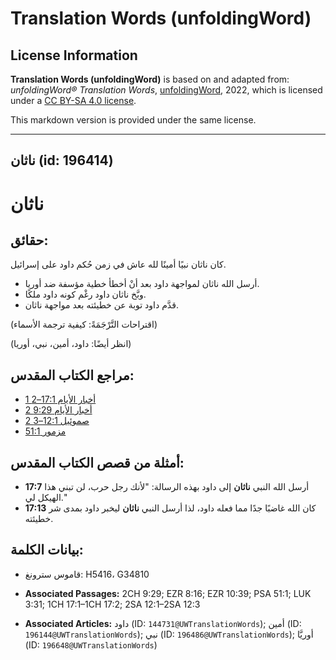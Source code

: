 # Translation Words (unfoldingWord)

## License Information

**Translation Words (unfoldingWord)** is based on and adapted from: _unfoldingWord® Translation Words_, [unfoldingWord](https://unfoldingword.org/utw), 2022, which is licensed under a [CC BY-SA 4.0 license](https://creativecommons.org/licenses/by-sa/4.0/legalcode.en).

This markdown version is provided under the same license.



--------------------------------

## ناثان (id: 196414)

ناثان
=====

حقائق:
------

كان ناثان نبيًا أمينًا لله عاش في زمن حُكم داود على إسرائيل.

* أرسل الله ناثان لمواجهة داود بعد أنْ أخطأ خطية مؤسفة ضد أوريا.
* وبَّخ ناثان داود رغْم كونه داود ملكًا.
* قدَّم داود توبة عن خطيئته بعد مواجهة ناثان.

(اقتراحات التَّرْجَمَةً: كيفية ترجمة الأسماء)

(انظر أيضًا: داود، أمين، نبي، أوريا)

مراجع الكتاب المقدس:
--------------------

* [1 أخبار الأيام 17:1–2](https://ref.ly/1Chr17:1-1Chr17:2)
* [2 أخبار الأيام 9:29](https://ref.ly/2Chr9:29)
* [2 صموئيل 12:1–3](https://ref.ly/2Sam12:1-2Sam12:3)
* [مزمور 51:1](https://ref.ly/Ps51:1)

أمثلة من قصص الكتاب المقدس:
---------------------------

* **17:7** أرسل الله النبي **ناثان** إلى داود بهذه الرسالة: "لأنك رجل حرب، لن تبني هذا الهيكل لي."
* **17:13** كان الله غاضبًا جدًا مما فعله داود، لذا أرسل النبي **ناثان** ليخبر داود بمدى شر خطيئته.

بيانات الكلمة:
--------------

* قاموس سترونغ: H5416، G34810

* **Associated Passages:** 2CH 9:29; EZR 8:16; EZR 10:39; PSA 51:1; LUK 3:31; 1CH 17:1–1CH 17:2; 2SA 12:1–2SA 12:3
* **Associated Articles:** داود (ID: `144731@UWTranslationWords`); أمين (ID: `196144@UWTranslationWords`); نبي (ID: `196486@UWTranslationWords`); أوريَّا (ID: `196648@UWTranslationWords`)

